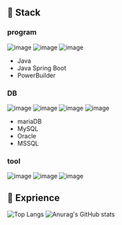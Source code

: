 ## 📌 Stack
### program
![image](https://github.com/user-attachments/assets/19200932-30f8-4798-9272-69e038baaf61)
![image](https://github.com/user-attachments/assets/60509137-870e-4019-b73d-1e5f7e2db493)
![image](https://github.com/user-attachments/assets/c0a08045-4afd-432e-9939-0741bbb6b35e)
- Java
- Java Spring Boot
- PowerBuilder

### DB
![image](https://github.com/user-attachments/assets/c6a56a3a-6324-498f-b9a3-443931e342fa)
![image](https://github.com/user-attachments/assets/9ebf5d78-4860-45e9-818c-69fde08309e9)
![image](https://github.com/user-attachments/assets/a6bd8f53-116e-4b58-b4f5-fdb3a7b35a7b)
![image](https://github.com/user-attachments/assets/79c2ee42-ee32-4c0d-b0ee-f702fb85c3bd)
- mariaDB
- MySQL
- Oracle
- MSSQL

### tool
![image](https://github.com/user-attachments/assets/685568db-1021-46d3-abd9-73b65566c0fa)
![image](https://github.com/user-attachments/assets/c2451108-2c51-4994-b540-b389e511b199)
![image](https://github.com/user-attachments/assets/36597e34-66df-410c-8f25-18e23902f789)



## 📓 Exprience
![Top Langs](https://github-readme-stats.vercel.app/api/top-langs/?username=honghyibeom&hide=javascript,html)
![Anurag's GitHub stats](https://github-readme-stats.vercel.app/api?username=honghyibeom&show_icons=true)
